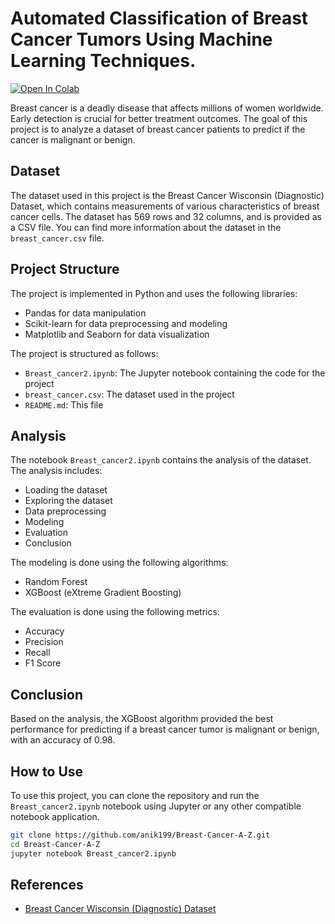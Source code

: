 

# Automated Classification of Breast Cancer Tumors Using Machine Learning Techniques.
[![Open In Colab](https://colab.research.google.com/assets/colab-badge.svg)](https://colab.research.google.com/github/<username>/<repository>/blob/main/<path>/<to>/<notebook>.ipynb)


Breast cancer is a deadly disease that affects millions of women worldwide. Early detection is crucial for better treatment outcomes. The goal of this project is to analyze a dataset of breast cancer patients to predict if the cancer is malignant or benign.

## Dataset

The dataset used in this project is the Breast Cancer Wisconsin (Diagnostic) Dataset, which contains measurements of various characteristics of breast cancer cells. The dataset has 569 rows and 32 columns, and is provided as a CSV file. You can find more information about the dataset in the `breast_cancer.csv` file.

## Project Structure

The project is implemented in Python and uses the following libraries:

- Pandas for data manipulation
- Scikit-learn for data preprocessing and modeling
- Matplotlib and Seaborn for data visualization

The project is structured as follows:

- `Breast_cancer2.ipynb`: The Jupyter notebook containing the code for the project
- `breast_cancer.csv`: The dataset used in the project
- `README.md`: This file

## Analysis

The notebook `Breast_cancer2.ipynb` contains the analysis of the dataset. The analysis includes:

- Loading the dataset
- Exploring the dataset
- Data preprocessing
- Modeling
- Evaluation
- Conclusion

The modeling is done using the following algorithms:
- Random Forest
- XGBoost (eXtreme Gradient Boosting)

The evaluation is done using the following metrics:

- Accuracy
- Precision
- Recall
- F1 Score

## Conclusion

Based on the analysis, the XGBoost algorithm provided the best performance for predicting if a breast cancer tumor is malignant or benign, with an accuracy of 0.98. 

## How to Use 

To use this project, you can clone the repository and run the `Breast_cancer2.ipynb` notebook using Jupyter or any other compatible notebook application.

```sh
git clone https://github.com/anik199/Breast-Cancer-A-Z.git
cd Breast-Cancer-A-Z
jupyter notebook Breast_cancer2.ipynb
```

## References

- [Breast Cancer Wisconsin (Diagnostic) Dataset](https://archive.ics.uci.edu/ml/datasets/Breast+Cancer+Wisconsin+(Diagnostic))
